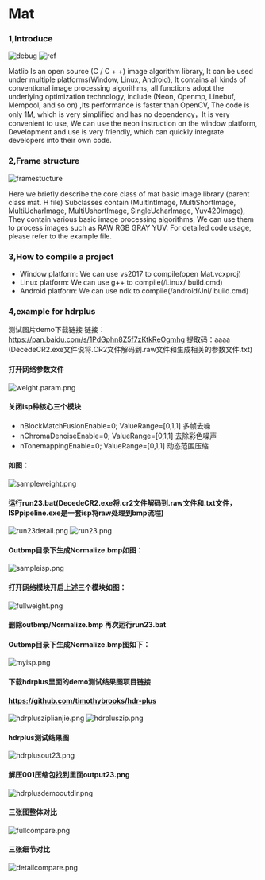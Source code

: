 # Mat
### 1,Introduce
![debug](./Picture/debug.png)
![ref](./Picture/ref.png)




 Matlib Is an open source (C / C + +) image algorithm library, It can be used under multiple platforms(Window, Linux, Android), It contains all kinds of conventional image processing algorithms, all functions adopt the underlying optimization technology, include (Neon, Openmp, Linebuf, Mempool, and so on) ,Its performance is faster than OpenCV, The code is only 1M, which is very simplified and has no dependency，It is very convenient to use, We can use the neon instruction on the window platform, Development and use is very friendly, which can quickly integrate developers into their own code.





### 2,Frame structure
![framestucture](./Picture/framestucture.png)





 Here we briefly describe the core class of mat basic image library (parent class mat. H file) 
Subclasses contain (MultIntImage, MultiShortImage, MultiUcharImage, MultiUshortImage, SingleUcharImage, Yuv420Image), They contain various basic image processing algorithms, We can use them to process images such as RAW RGB GRAY YUV.
For detailed code usage, please refer to the example file.
### 3,How to compile a project
* Window platform: We can use vs2017 to compile(open Mat.vcxproj)
* Linux platform: We can use g++ to compile(/Linux/ build.cmd)
* Android platform: We can use ndk to compile(/android/Jni/ build.cmd)


### 4,example for hdrplus
测试图片demo下载链接
链接：https://pan.baidu.com/s/1PdGphn8Z5f7zKtkReOgmhg 
提取码：aaaa
(DecedeCR2.exe文件说将.CR2文件解码到.raw文件和生成相关的参数文件.txt)

#### 打开网络参数文件
![weight.param.png](./Picture/weight.param.png)


#### 关闭isp种核心三个模块
* nBlockMatchFusionEnable=0;	ValueRange=[0,1,1] 多帧去噪
* nChromaDenoiseEnable=0;	ValueRange=[0,1,1] 去除彩色噪声
* nTonemappingEnable=0;	ValueRange=[0,1,1] 动态范围压缩
#### 如图：
![sampleweight.png](./Picture/sampleweight.png)

 
#### 运行run23.bat(DecedeCR2.exe将.cr2文件解码到.raw文件和.txt文件，ISPpipeline.exe是一套isp将raw处理到bmp流程)
![run23detail.png](./Picture/run23detail.png)
![run23.png](./Picture/run23.png)
 
#### Outbmp目录下生成Normalize.bmp如图：
![sampleisp.png](./Picture/sampleisp.png)

 
#### 打开网络模块开启上述三个模块如图：
![fullweight.png](./Picture/fullweight.png)
 
#### 删除outbmp/Normalize.bmp 再次运行run23.bat
#### Outbmp目录下生成Normalize.bmp图如下：
![myisp.png](./Picture/myisp.png)
 

#### 下载hdrplus里面的demo测试结果图项目链接
#### https://github.com/timothybrooks/hdr-plus
![hdrplusziplianjie.png](./Picture/hdrplusziplianjie.png)
![hdrpluszip.png](./Picture/hdrpluszip.png)
#### hdrplus测试结果图
![hdrplusout23.png](./Picture/hdrplusout23.png)
 
#### 解压001压缩包找到里面output23.png
![hdrplusdemooutdir.png](./Picture/hdrplusdemooutdir.png)
 

#### 三张图整体对比
![fullcompare.png](./Picture/fullcompare.png)
#### 三张细节对比
![detailcompare.png](./Picture/detailcompare.png)



